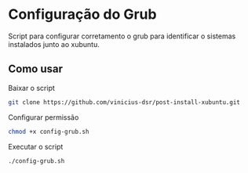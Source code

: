 # Configuração do Grub

Script para configurar corretamento o grub para identificar o sistemas instalados junto ao xubuntu.

## Como usar


Baixar o script
```bash
git clone https://github.com/vinicius-dsr/post-install-xubuntu.git
```

Configurar permissão
```bash
chmod +x config-grub.sh
```

Executar o script
```bash
./config-grub.sh
```
